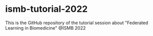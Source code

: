 # ismb-tutorial-2022
This is the GitHub repository of the tutorial session about "Federated Learning in Biomedicine" @ISMB 2022